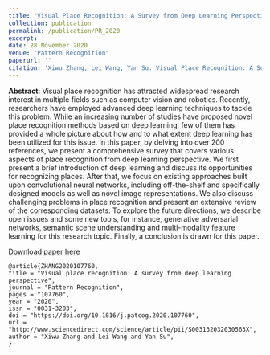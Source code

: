 ```yaml
---
title: "Visual Place Recognition: A Survey from Deep Learning Perspective"
collection: publication
permalink: /publication/PR_2020
excerpt:
date: 28 November 2020
venue: "Pattern Recognition"
paperurl: ''
citation: 'Xiwu Zhang, Lei Wang, Yan Su. Visual Place Recognition: A Survey from Deep Learning Perspective. Pattern Recognition. November 2020. https://doi.org/10.1016/j.patcog.2020.107760'
---
```


**Abstract**: Visual place recognition has attracted widespread research interest in multiple fields such as computer vision and robotics. Recently, researchers have employed advanced deep learning techniques to tackle this problem. While an increasing number of studies have proposed novel place recognition methods based on deep learning, few of them has provided a whole picture about how and to what extent deep learning has been utilized for this issue. In this paper, by delving into over 200 references, we present a comprehensive survey that covers various aspects of place recognition from deep learning perspective. We first present a brief introduction of deep learning and discuss its opportunities for recognizing places. After that, we focus on existing approaches built upon convolutional neural networks, including off-the-shelf and specifically designed models as well as novel image representations. We also discuss challenging problems in place recognition and present an extensive review of the corresponding datasets. To explore the future directions, we describe open issues and some new tools, for instance, generative adversarial networks, semantic scene understanding and multi-modality feature learning for this research topic. Finally, a conclusion is drawn for this paper.

[Download paper here](https://doi.org/10.1016/j.patcog.2020.107760)

```
@article{ZHANG2020107760,
title = "Visual place recognition: A survey from deep learning perspective",
journal = "Pattern Recognition",
pages = "107760",
year = "2020",
issn = "0031-3203",
doi = "https://doi.org/10.1016/j.patcog.2020.107760",
url = "http://www.sciencedirect.com/science/article/pii/S003132032030563X",
author = "Xiwu Zhang and Lei Wang and Yan Su",
}
```
